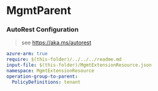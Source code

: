 # MgmtParent
### AutoRest Configuration
> see https://aka.ms/autorest

``` yaml
azure-arm: true
require: $(this-folder)/../../../readme.md
input-file: $(this-folder)/MgmtExtensionResource.json
namespace: MgmtExtensionResource
operation-group-to-parent:
  PolicyDefinitions: tenant
```
